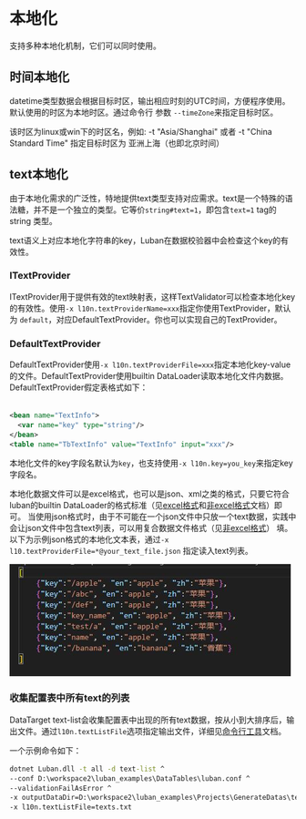 # 本地化

支持多种本地化机制，它们可以同时使用。


## 时间本地化

datetime类型数据会根据目标时区，输出相应时刻的UTC时间，方便程序使用。默认使用的时区为本地时区。通过命令行
参数 `--timeZone`来指定目标时区。

该时区为linux或win下的时区名，例如: -t "Asia/Shanghai" 或者 -t "China Standard Time"  指定目标时区为 亚洲上海（也即北京时间）

## text本地化

由于本地化需求的广泛性，特地提供text类型支持对应需求。text是一个特殊的语法糖，并不是一个独立的类型。它等价`string#text=1`，即包含`text=1` tag的string
类型。

text语义上对应本地化字符串的key，Luban在数据校验器中会检查这个key的有效性。

### ITextProvider

ITextProvider用于提供有效的text映射表，这样TextValidator可以检查本地化key的有效性。使用`-x l10n.textProviderName=xxx`指定你使用TextProvider，默认为
`default`，对应DefaultTextProvider。你也可以实现自己的TextProvider。

### DefaultTextProvider

DefaultTextProvider使用`-x l10n.textProviderFile=xxx`指定本地化key-value的文件。DefaultTextProvider使用builtin DataLoader读取本地化文件内数据。
DefaultTextProvider假定表格式如下：

```xml

<bean name="TextInfo">
  <var name="key" type="string"/>
</bean>
<table name="TbTextInfo" value="TextInfo" input="xxx"/>
```

本地化文件的key字段名默认为`key`，也支持使用`-x l10n.key=you_key`来指定key字段名。


本地化数据文件可以是excel格式，也可以是json、xml之类的格式，只要它符合luban的builtin DataLoader的格式标准（见[excel格式](excel)和[非excel格式](otherdatasource)文档）即可。
当使用json格式时，由于不可能在一个json文件中只放一个text数据，实践中会让json文件中包含text列表，可以用复合数据文件格式（见[非excel格式](otherdatasource)）
填。以下为示例json格式的本地化文本表，通过`-x l10.textProviderFile=*@your_text_file.json` 指定读入text列表。

![text](/img/cases/l10n_text.jpg)

### 收集配置表中所有text的列表

DataTarget text-list会收集配置表中出现的所有text数据，按从小到大排序后，输出文件。通过`l10n.textListFile`选项指定输出文件，详细见[命令行工具](./commandtools)文档。

一个示例命令如下：

```bat
dotnet Luban.dll -t all -d text-list ^
--conf D:\workspace2\luban_examples\DataTables\luban.conf ^
--validationFailAsError ^
-x outputDataDir=D:\workspace2\luban_examples\Projects\GenerateDatas\text ^
-x l10n.textListFile=texts.txt
```